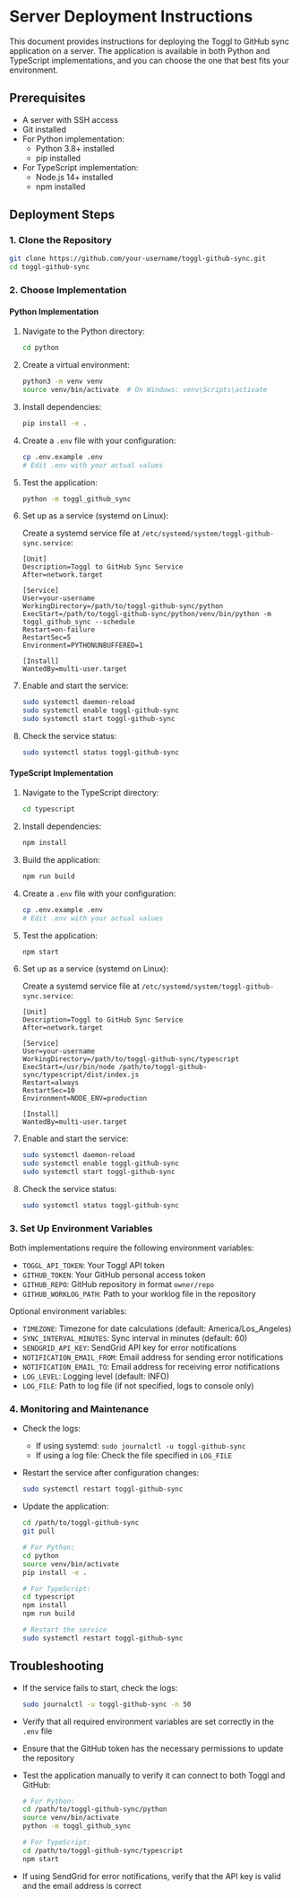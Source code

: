 # Server Deployment Instructions

This document provides instructions for deploying the Toggl to GitHub sync application on a server. The application is available in both Python and TypeScript implementations, and you can choose the one that best fits your environment.

## Prerequisites

- A server with SSH access
- Git installed
- For Python implementation:
  - Python 3.8+ installed
  - pip installed
- For TypeScript implementation:
  - Node.js 14+ installed
  - npm installed

## Deployment Steps

### 1. Clone the Repository

```bash
git clone https://github.com/your-username/toggl-github-sync.git
cd toggl-github-sync
```

### 2. Choose Implementation

#### Python Implementation

1. Navigate to the Python directory:
   ```bash
   cd python
   ```

2. Create a virtual environment:
   ```bash
   python3 -m venv venv
   source venv/bin/activate  # On Windows: venv\Scripts\activate
   ```

3. Install dependencies:
   ```bash
   pip install -e .
   ```

4. Create a `.env` file with your configuration:
   ```bash
   cp .env.example .env
   # Edit .env with your actual values
   ```

5. Test the application:
   ```bash
   python -m toggl_github_sync
   ```

6. Set up as a service (systemd on Linux):
   
   Create a systemd service file at `/etc/systemd/system/toggl-github-sync.service`:
   ```
   [Unit]
   Description=Toggl to GitHub Sync Service
   After=network.target

   [Service]
   User=your-username
   WorkingDirectory=/path/to/toggl-github-sync/python
   ExecStart=/path/to/toggl-github-sync/python/venv/bin/python -m toggl_github_sync --schedule
   Restart=on-failure
   RestartSec=5
   Environment=PYTHONUNBUFFERED=1

   [Install]
   WantedBy=multi-user.target
   ```

7. Enable and start the service:
   ```bash
   sudo systemctl daemon-reload
   sudo systemctl enable toggl-github-sync
   sudo systemctl start toggl-github-sync
   ```

8. Check the service status:
   ```bash
   sudo systemctl status toggl-github-sync
   ```

#### TypeScript Implementation

1. Navigate to the TypeScript directory:
   ```bash
   cd typescript
   ```

2. Install dependencies:
   ```bash
   npm install
   ```

3. Build the application:
   ```bash
   npm run build
   ```

4. Create a `.env` file with your configuration:
   ```bash
   cp .env.example .env
   # Edit .env with your actual values
   ```

5. Test the application:
   ```bash
   npm start
   ```

6. Set up as a service (systemd on Linux):
   
   Create a systemd service file at `/etc/systemd/system/toggl-github-sync.service`:
   ```
   [Unit]
   Description=Toggl to GitHub Sync Service
   After=network.target

   [Service]
   User=your-username
   WorkingDirectory=/path/to/toggl-github-sync/typescript
   ExecStart=/usr/bin/node /path/to/toggl-github-sync/typescript/dist/index.js
   Restart=always
   RestartSec=10
   Environment=NODE_ENV=production

   [Install]
   WantedBy=multi-user.target
   ```

7. Enable and start the service:
   ```bash
   sudo systemctl daemon-reload
   sudo systemctl enable toggl-github-sync
   sudo systemctl start toggl-github-sync
   ```

8. Check the service status:
   ```bash
   sudo systemctl status toggl-github-sync
   ```

### 3. Set Up Environment Variables

Both implementations require the following environment variables:

- `TOGGL_API_TOKEN`: Your Toggl API token
- `GITHUB_TOKEN`: Your GitHub personal access token
- `GITHUB_REPO`: GitHub repository in format `owner/repo`
- `GITHUB_WORKLOG_PATH`: Path to your worklog file in the repository

Optional environment variables:

- `TIMEZONE`: Timezone for date calculations (default: America/Los_Angeles)
- `SYNC_INTERVAL_MINUTES`: Sync interval in minutes (default: 60)
- `SENDGRID_API_KEY`: SendGrid API key for error notifications
- `NOTIFICATION_EMAIL_FROM`: Email address for sending error notifications
- `NOTIFICATION_EMAIL_TO`: Email address for receiving error notifications
- `LOG_LEVEL`: Logging level (default: INFO)
- `LOG_FILE`: Path to log file (if not specified, logs to console only)

### 4. Monitoring and Maintenance

- Check the logs:
  - If using systemd: `sudo journalctl -u toggl-github-sync`
  - If using a log file: Check the file specified in `LOG_FILE`

- Restart the service after configuration changes:
  ```bash
  sudo systemctl restart toggl-github-sync
  ```

- Update the application:
  ```bash
  cd /path/to/toggl-github-sync
  git pull
  
  # For Python:
  cd python
  source venv/bin/activate
  pip install -e .
  
  # For TypeScript:
  cd typescript
  npm install
  npm run build
  
  # Restart the service
  sudo systemctl restart toggl-github-sync
  ```

## Troubleshooting

- If the service fails to start, check the logs:
  ```bash
  sudo journalctl -u toggl-github-sync -n 50
  ```

- Verify that all required environment variables are set correctly in the `.env` file

- Ensure that the GitHub token has the necessary permissions to update the repository

- Test the application manually to verify it can connect to both Toggl and GitHub:
  ```bash
  # For Python:
  cd /path/to/toggl-github-sync/python
  source venv/bin/activate
  python -m toggl_github_sync
  
  # For TypeScript:
  cd /path/to/toggl-github-sync/typescript
  npm start
  ```

- If using SendGrid for error notifications, verify that the API key is valid and the email address is correct
